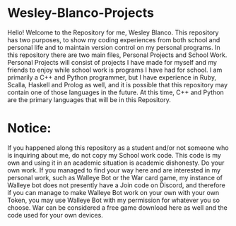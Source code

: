 # Wesley-Blanco-Projects

Hello! Welcome to the Repository for me, Wesley Blanco. This repository has two purposes, to show my coding experiences from both school and personal life and to maintain version control on my personal programs. In this repository there are two main files, Personal Projects and School Work. Personal Projects will consist of projects I have made for myself and my friends to enjoy while school work is programs I have had for school. I am primarily a C++ and Python programmer, but I have experience in Ruby, Scalla, Haskell and Prolog as well, and it is possible that this repository may contain one of those languages in the future. At this time, C++ and Python are the primary languages that will be in this Repository. 

# Notice: 

If you happened along this repository as a student and/or not someone who is inquiring about me, do not copy my School work code. This code is my own and using it in an academic situation is academic dishonesty. Do your own work. If you managed to find your way here and are interested in my personal work, such as Walleye Bot or the War card game, my instance of Walleye bot does not presently have a Join code on Discord, and therefore if you can manage to make Walleye Bot work on your own with your own Token, you may use Walleye Bot with my permission for whatever you so choose. War can be considered a free game download here as well and the code used for your own devices. 
